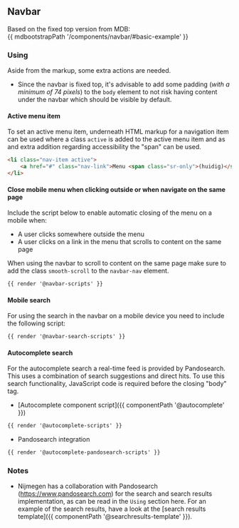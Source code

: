 ## Navbar

Based on the fixed top version from MDB:<br>
{{ mdbootstrapPath '/components/navbar/#basic-example' }}

### Using

Aside from the markup, some extra actions are needed.

* Since the navbar is fixed top, it's advisable to add some padding (_with a minimum of 74 pixels_) to the `body` element to not risk having content under the navbar which should be visible by default.

#### Active menu item
To set an active menu item, underneath HTML markup for a navigation item can be used where a class `active` is added to the active menu item and as and extra addition regarding accessibility the "span" can be used.

```html
<li class="nav-item active">
    <a href="#" class="nav-link">Menu <span class="sr-only">(huidig)</span></a>
</li>
```

#### Close mobile menu when clicking outside or when navigate on the same page

Include the script below to enable automatic closing of the menu on a mobile when:

- A user clicks somewhere outside the menu
- A user clicks on a link in the menu that scrolls to content on the same page

When using the navbar to scroll to content on the same page make sure to add the class `smooth-scroll` to the `navbar-nav` element.

```html
{{ render '@navbar-scripts' }}
```

#### Mobile search

For using the search in the navbar on a mobile device you need to include the following script:

```html
{{ render '@navbar-search-scripts' }}
```

#### Autocomplete search

For the autocomplete search a real-time feed is provided by Pandosearch. This uses a combination of search suggestions and direct hits. To use this search functionality, JavaScript code is required before the closing "body" tag.

* [Autocomplete component script]({{ componentPath '@autocomplete' }})

```html
{{ render '@autocomplete-scripts' }}
```

* Pandosearch integration

```html
{{ render '@autocomplete-pandosearch-scripts' }}
```

### Notes

* Nijmegen has a collaboration with Pandosearch (https://www.pandosearch.com) for the search and search results implementation, as can be read in the `Using` section here. For an example of the search results, have a look at the [search results template]({{ componentPath '@searchresults-template' }}).
